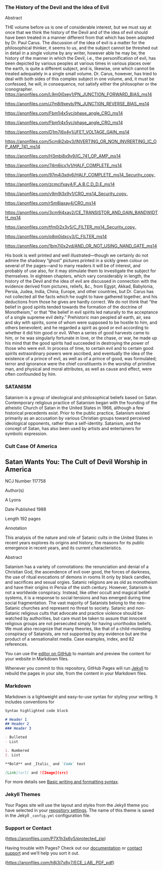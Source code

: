### The History of the Devil and the Idea of Evil



Abstract 



THE volume before us is one of considerable interest, but we must say at once that we think the history of the Devil and of the idea of evil should have been treated in a manner different from that which has been adopted by Dr. Paul Carus. The discussion of the idea of evil is a matter for the philosophical thinker, it seems to us, and the subject cannot be threshed out in detail in a single volume by any writer, however able he may be; the history of the manner in which the Devil, i.e., the personification of evil, has been depicted by various peoples at various times in various places over the earth, is quite a different subject, and is, likewise, one which cannot be treated adequately in a single small volume. Dr. Carus, however, has tried to deal with both sides of this complex subject in one volume, and, it must be confessed, he will, in consequence, not satisfy either the philosopher or the iconographer. 
https://anonfiles.com/L9m0i0xey1/PN_JUNCTION_FORWARD_BIAS_ms14


https://anonfiles.com/J7m8i9xeyb/PN_JUNCTI0N_REVERSE_BIAS_ms14


https://anonfiles.com/Fbm1i4x5yc/phase_angle_CRO_ms14


https://anonfiles.com/Fbm1i4x5yc/phase_angle_CRO_ms14

https://anonfiles.com/D1m7i6x4y1/JFET_VOLTAGE_GAIN_ms14

https://anonfiles.com/5cm8i2xby3/INVERTING_OR_NON_INVRERTING_IC_OP_AMP_741_ms14

https://anonfiles.com/H3mbi8x9y9/IC_741_OP_AMP_ms14



https://anonfiles.com/74m6icx1y1/HALF_COMPLETE_ms14


https://anonfiles.com/97m4i3xdy6/HALF_COMPLETE_ms14_Security_copy_


https://anonfiles.com/zcmcifxay4/F_A.B.C.D_D.E_ms14


https://anonfiles.com/v9m9i3x9y1/CRO_ms14_Security_copy_


https://anonfiles.com/r5m8iaxay4/CRO_ms14

https://anonfiles.com/3cm9i4xay2/CE_TRANSISTOR_AND_GAIN_BANDWIDTH_ms14


https://anonfiles.com/tfm0i2x3y5/C_FILTER_ms14_Security_copy_




https://anonfiles.com/p8m0idxcy3/C_FILTER_ms14



https://anonfiles.com/1bm7i0x2yd/AND_OR_NOT_USING_NAND_GATE_ms14








His book is well printed and well illustrated—though we certainly do not admire the shadowy “ghost” pictures printed in a sickly green colour on several of the pages—and to many readers it will be of interest, and probably of use also, for it may stimulate them to investigate the subject for themselves. In eighteen chapters, which vary considerably in length, the history of the Devil and the idea of evil are discussed in connection with the evidence derived from pictures, reliefs, &c., from Egypt, Akkad, Babylonia, Persia, Judea, India, China, Europe, and other countries, but Dr. Carus has not collected all the facts which he ought to have gathered together, and his deductions from those he gives are hardly correct. We do not think that “the belief in good spirits tended towards the formation of the doctrine of Monotheism,” or that “the belief in evil spirits led naturally to the acceptance of a single supreme evil deity.” Prehistoric man peopled all earth, air, sea and sky with spirits, some of whom were supposed to be hostile to him, and others benevolent; and he regarded a spirit as good or evil according to whether it did him good or evil. When a series of good harvests came to him, or he was singularly fortunate in love, or the chase, or war, he made up his mind that the good spirits had succeeded in destroying the power of those who were evil. In process of time, to certain evil and to certain good spirits extraordinary powers were ascribed, and eventually the idea of the existence of a prince of evil, as well as of a prince of good, was formulated; terror and ignorance were the chief constituents in the worship of primitive man, and physical and moral attributes, as well as cause and effect, were often confounded by him.



### SATANISM


Satanism is a group of ideological and philosophical beliefs based on Satan. Contemporary religious practice of Satanism began with the founding of the atheistic Church of Satan in the United States in 1966, although a few historical precedents exist. Prior to the public practice, Satanism existed primarily as an accusation by various Christian groups toward perceived ideological opponents, rather than a self-identity. Satanism, and the concept of Satan, has also been used by artists and entertainers for symbolic expression.


### Cult Case Of America 

## Satan Wants You: The Cult of Devil Worship in America

NCJ Number 117758

Author(s) 

A Lyons

Date Published 1988

Length 192 pages

Annotation

This analysis of the nature and role of Satanic cults in the United States in recent years explores its origins and history, the reasons for its public emergence in recent years, and its current characteristics.

Abstract

Satanism has a variety of connotations: the renunciation and denial of a Christian God, the ascendence of evil over good, the forces of darkness, the use of ritual evocations of demons in rooms lit only by black candles, and sacrifices and sexual orgies. Satanic religions are as old as monotheism and have their origins in Persia of the sixth century. However, Satanism is not a worldwide conspiracy. Instead, like other occult and magical belief systems, it is a response to social tensions and has emerged during time social fragmentation. The vast majority of Satanists belong to the neo-Satanic churches and represent no threat to society. Satanic and non-Satanic religious cults that advocate and practice violence should be watched by authorities, but care must be taken to assure that innocent religious groups are not persecuted simply for having unorthodox beliefs. We must also recognize that many theories, like that of a child-molesting conspiracy of Satanists, are not supported by any evidence but are the product of a sensationalist media. Case examples, index, and 82 references.


You can use the [editor on GitHub](https://github.com/ProfessorRah/devilhelp.me/edit/gh-pages/index.md) to maintain and preview the content for your website in Markdown files.

Whenever you commit to this repository, GitHub Pages will run [Jekyll](https://jekyllrb.com/) to rebuild the pages in your site, from the content in your Markdown files.

### Markdown

Markdown is a lightweight and easy-to-use syntax for styling your writing. It includes conventions for

```markdown
Syntax highlighted code block

# Header 1
## Header 2
### Header 3

- Bulleted
- List

1. Numbered
2. List

**Bold** and _Italic_ and `Code` text

[Link](url) and ![Image](src)
```

For more details see [Basic writing and formatting syntax](https://docs.github.com/en/github/writing-on-github/getting-started-with-writing-and-formatting-on-github/basic-writing-and-formatting-syntax).

### Jekyll Themes

Your Pages site will use the layout and styles from the Jekyll theme you have selected in your [repository settings](https://github.com/ProfessorRah/devilhelp.me/settings/pages). The name of this theme is saved in the Jekyll `_config.yml` configuration file.

### Support or Contact

(https://anonfiles.com/P7X1h3x6y5/protected_zip)

Having trouble with Pages? Check out our [documentation](https://docs.github.com/categories/github-pages-basics/) or [contact support](https://support.github.com/contact) and we’ll help you sort it out.

(https://anonfiles.com/h8j3i7x8y7/ECE_LAB_.PDF_pdf)

